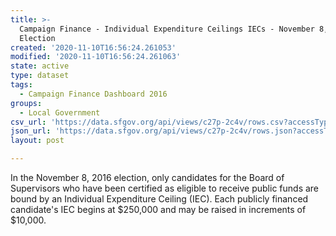 ```yaml
---
title: >-
  Campaign Finance - Individual Expenditure Ceilings IECs - November 8, 2016
  Election
created: '2020-11-10T16:56:24.261053'
modified: '2020-11-10T16:56:24.261063'
state: active
type: dataset
tags:
  - Campaign Finance Dashboard 2016
groups:
  - Local Government
csv_url: 'https://data.sfgov.org/api/views/c27p-2c4v/rows.csv?accessType=DOWNLOAD'
json_url: 'https://data.sfgov.org/api/views/c27p-2c4v/rows.json?accessType=DOWNLOAD'
layout: post

---
```

In the November 8, 2016 election, only candidates for the Board of Supervisors who have been certified as eligible to receive public funds are bound by an Individual Expenditure Ceiling (IEC). Each publicly financed candidate's IEC begins at $250,000 and may be raised in increments of $10,000.
